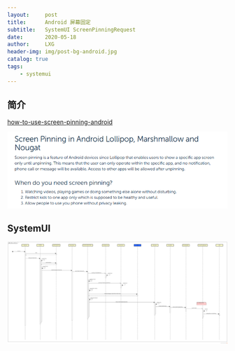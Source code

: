 ```yaml
---
layout:     post
title:      Android 屏幕固定
subtitle:   SystemUI ScreenPinningRequest
date:       2020-05-18
author:     LXG
header-img: img/post-bg-android.jpg
catalog: true
tags:
    - systemui
---
```


## 简介

[how-to-use-screen-pinning-android](https://www.androidrecovery.com/blog/how-to-use-screen-pinning-android.html)

![android_screen_pinning](/images/ams/android_screen_pinning.png)

## SystemUI

![systemui_screen_pin](/images/ams/systemui_screen_pin.png)


